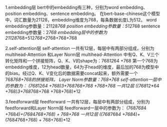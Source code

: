 1.embedding层
bert中的embedding有三种，分别为word embedding、position embedding、sentence embedding。
在bert-base-chinese这个模型中，词汇数量为21128，embedding维度为768，每条数据长度L为512。
word embedding参数量：21128*768
position embedding参数量：512*768
sentence embedding参数量：2*768
embedding层中的参数为
21128*768+512*768+2*768+768+768

2.self-attention层
self-attention 一共有12层，每层中有两部分组成，分别为multihead-Attention 和Layer Norm层
multihead-Attention 中有Q、K、V三个转化矩阵和一个拼接矩阵，Q、K、V的shape为：768*12*64 +768 第一个768为embedding维度，12为head数量，64为子head的维度，最后加的768为模型中的bias。经过Q、K、V变化后的数据需要concat起来，额外需要一个768*768+768的拼接矩阵。
Layer Norm参数量：768+768
self-attention一层中的参数为：
(768*12*64 +768)*3+768*768+768 +768+768
一共12层
((768*12*64 +768)*3+768*768+768 +768+768)*12

3.feedforward层
feedforward 一共有12层，每层中有两部分组成，分别为feedforward和Layer Norm层
feedforward一层中的参数为：
(768*768*4 +768*4)+(768*4*768+768) + 768+768
一共12层
((768*768*4 +768*4)+(768*4*768+768) + 768+768)*12
